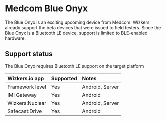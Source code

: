 # Medcom Blue Onyx

The Blue Onyx is an exciting upcoming device from Medcom. Wizkers already support the beta devices that were issued to field testers. Since the Blue Onyx is a Bluetooth LE device, support is limited to BLE-enabled hardware.

## Support status

The Blue Onyx requires Bluetooth LE support on the target platform

Wizkers.io app   | Supported | Notes              |
:----------------|:----------|:-------------------|
Framework level  | Yes       | Android, Server    |
IMI Gateway      | Yes       | Android            |
Wizkers:Nuclear  | Yes       | Android, Server    |
Safecast:Drive   | Yes       | Android            |
